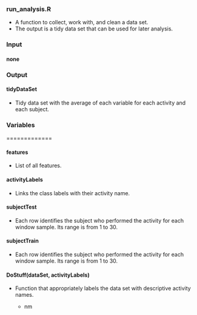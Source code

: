 ### run_analysis.R

  * A function to collect, work with, and clean a data set. 
  * The output is a tidy data set that can be used for later analysis.

  ### Input

  #### none

  ### Output

  #### tidyDataSet

  * Tidy data set with the average of each variable for each activity and each subject. 

### Variables
=============

#### features

 * List of all features.

#### activityLabels

 * Links the class labels with their activity name.

#### subjectTest

 * Each row identifies the subject who performed the activity for each window sample. Its range is from 1 to 30. 

#### subjectTrain

* Each row identifies the subject who performed the activity for each window sample. Its range is from 1 to 30. 

#### DoStuff(dataSet, activityLabels)

* Function that appropriately labels the data set with descriptive activity names.
  
  * nm
